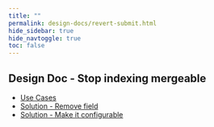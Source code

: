 ```yaml
---
title: ""
permalink: design-docs/revert-submit.html
hide_sidebar: true
hide_navtoggle: true
toc: false
---
```


## Design Doc - Stop indexing mergeable

* [Use Cases](use-cases.md)
* [Solution - Remove field](solution-remove-field.md)
* [Solution - Make it configurable](solution-configurable-indexing.md)
